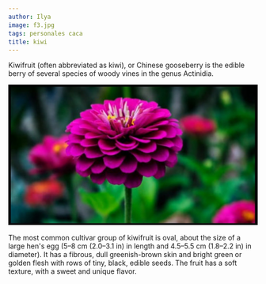 ```yaml
---
author: Ilya
image: f3.jpg
tags: personales caca
title: kiwi
---
```


Kiwifruit (often abbreviated as kiwi), or Chinese gooseberry is the edible
berry of several species of woody vines in the genus Actinidia.

![image tooltip here](/assets/images/posts/f3.jpg)

The most common cultivar group of kiwifruit is oval, about the size of a large
hen's egg (5–8 cm (2.0–3.1 in) in length and 4.5–5.5 cm (1.8–2.2 in) in
diameter). It has a fibrous, dull greenish-brown skin and bright green or
golden flesh with rows of tiny, black, edible seeds. The fruit has a soft
texture, with a sweet and unique flavor.